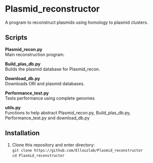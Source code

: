# Plasmid_reconstructor
A program to reconstruct plasmids using homology to plasmid clusters.

## Scripts

**Plasmid_recon.py**  
Main reconstruction program.

**Build_plas_db.py**  
Builds the plasmid database for Plasmid_recon.

**Download_db.py**  
Downloads ORI and plasmid databases.

**Performance_test.py**  
Tests performance using complete genomes

**utils.py**  
Functions to help abstract Plasmid_recon.py, Build_plas_db.py, Performance_test.py and download_db.py

## Installation

1. Clone this repository and enter directory:    
`git clone https://github.com/Ellouzlab/Plasmid_reconstructor`    
`cd Plasmid_reconstructor`


